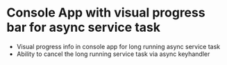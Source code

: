 # Console App with visual progress bar for async service task

* Visual progress info in console app for long running async service task
* Ability to cancel the long running service task via async keyhandler 
